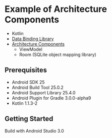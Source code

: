 # Example of Architecture Components
* Kotlin
* [Data Binding Library](https://developer.android.com/topic/libraries/data-binding/index.html)
* [Architecture Components](https://developer.android.com/topic/libraries/architecture/index.html)
    * ViewModel
    * Room (SQLite object mapping library)

## Prerequisites
* Android SDK 25
* Android Build Tool 25.0.2
* Android Support Library 25.4.0
* Android Plugin for Gradle 3.0.0-alpha9
* Kotlin 1.1.3-2

## Getting Started
Build with Android Studio 3.0
